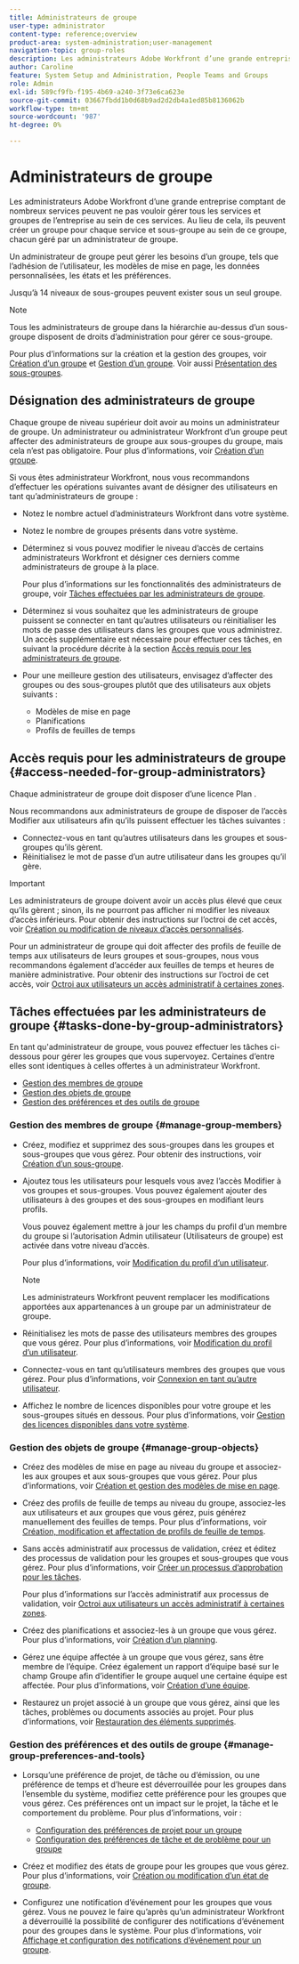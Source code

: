 ```yaml
---
title: Administrateurs de groupe
user-type: administrator
content-type: reference;overview
product-area: system-administration;user-management
navigation-topic: group-roles
description: Les administrateurs Adobe Workfront d’une grande entreprise comptant de nombreux services peuvent ne pas vouloir gérer tous les services et groupes de l’entreprise au sein de ces services. Au lieu de cela, ils peuvent créer un groupe pour chaque service et sous-groupe au sein de ce groupe, chacun géré par un administrateur de groupe.
author: Caroline
feature: System Setup and Administration, People Teams and Groups
role: Admin
exl-id: 589cf9fb-f195-4b69-a240-3f73e6ca623e
source-git-commit: 03667fbdd1b0d68b9ad2d2db4a1ed85b8136062b
workflow-type: tm+mt
source-wordcount: '987'
ht-degree: 0%

---
```


# Administrateurs de groupe

Les administrateurs Adobe Workfront d’une grande entreprise comptant de nombreux services peuvent ne pas vouloir gérer tous les services et groupes de l’entreprise au sein de ces services. Au lieu de cela, ils peuvent créer un groupe pour chaque service et sous-groupe au sein de ce groupe, chacun géré par un administrateur de groupe.

Un administrateur de groupe peut gérer les besoins d’un groupe, tels que l’adhésion de l’utilisateur, les modèles de mise en page, les données personnalisées, les états et les préférences.

Jusqu’à 14 niveaux de sous-groupes peuvent exister sous un seul groupe.

>[!NOTE]
>
>Tous les administrateurs de groupe dans la hiérarchie au-dessus d’un sous-groupe disposent de droits d’administration pour gérer ce sous-groupe.

Pour plus d’informations sur la création et la gestion des groupes, voir [Création d’un groupe](../../../administration-and-setup/manage-groups/create-and-manage-groups/create-a-group.md) et [Gestion d’un groupe](../../../administration-and-setup/manage-groups/create-and-manage-groups/manage-a-group.md). Voir aussi [Présentation des sous-groupes](../../../administration-and-setup/manage-groups/groups-overview/subgroups.md).

## Désignation des administrateurs de groupe

Chaque groupe de niveau supérieur doit avoir au moins un administrateur de groupe. Un administrateur ou administrateur Workfront d’un groupe peut affecter des administrateurs de groupe aux sous-groupes du groupe, mais cela n’est pas obligatoire. Pour plus d’informations, voir [Création d’un groupe](../../../administration-and-setup/manage-groups/create-and-manage-groups/create-a-group.md).

Si vous êtes administrateur Workfront, nous vous recommandons d’effectuer les opérations suivantes avant de désigner des utilisateurs en tant qu’administrateurs de groupe :

* Notez le nombre actuel d’administrateurs Workfront dans votre système.
* Notez le nombre de groupes présents dans votre système.
* Déterminez si vous pouvez modifier le niveau d’accès de certains administrateurs Workfront et désigner ces derniers comme administrateurs de groupe à la place.

   Pour plus d’informations sur les fonctionnalités des administrateurs de groupe, voir [Tâches effectuées par les administrateurs de groupe](#tasks-done-by-group-administrators).

* Déterminez si vous souhaitez que les administrateurs de groupe puissent se connecter en tant qu’autres utilisateurs ou réinitialiser les mots de passe des utilisateurs dans les groupes que vous administrez. Un accès supplémentaire est nécessaire pour effectuer ces tâches, en suivant la procédure décrite à la section [Accès requis pour les administrateurs de groupe](#access-needed-for-group-administrators).
* Pour une meilleure gestion des utilisateurs, envisagez d’affecter des groupes ou des sous-groupes plutôt que des utilisateurs aux objets suivants :

   * Modèles de mise en page
   * Planifications
   * Profils de feuilles de temps

## Accès requis pour les administrateurs de groupe {#access-needed-for-group-administrators}

Chaque administrateur de groupe doit disposer d’une licence Plan .

Nous recommandons aux administrateurs de groupe de disposer de l’accès Modifier aux utilisateurs afin qu’ils puissent effectuer les tâches suivantes :

* Connectez-vous en tant qu’autres utilisateurs dans les groupes et sous-groupes qu’ils gèrent.
* Réinitialisez le mot de passe d’un autre utilisateur dans les groupes qu’il gère.

>[!IMPORTANT]
>
>Les administrateurs de groupe doivent avoir un accès plus élevé que ceux qu’ils gèrent ; sinon, ils ne pourront pas afficher ni modifier les niveaux d’accès inférieurs.
>Pour obtenir des instructions sur l’octroi de cet accès, voir [Création ou modification de niveaux d’accès personnalisés](../../../administration-and-setup/add-users/configure-and-grant-access/create-modify-access-levels.md).

Pour un administrateur de groupe qui doit affecter des profils de feuille de temps aux utilisateurs de leurs groupes et sous-groupes, nous vous recommandons également d’accéder aux feuilles de temps et heures de manière administrative. Pour obtenir des instructions sur l’octroi de cet accès, voir [Octroi aux utilisateurs un accès administratif à certaines zones](../../../administration-and-setup/add-users/configure-and-grant-access/grant-users-admin-access-certain-areas.md).

## Tâches effectuées par les administrateurs de groupe {#tasks-done-by-group-administrators}

En tant qu&#39;administrateur de groupe, vous pouvez effectuer les tâches ci-dessous pour gérer les groupes que vous supervoyez. Certaines d’entre elles sont identiques à celles offertes à un administrateur Workfront.

* [Gestion des membres de groupe](#manage-group-members)
* [Gestion des objets de groupe](#manage-group-objects)
* [Gestion des préférences et des outils de groupe](#manage-group-preferences-and-tools)

### Gestion des membres de groupe {#manage-group-members}

* Créez, modifiez et supprimez des sous-groupes dans les groupes et sous-groupes que vous gérez. Pour obtenir des instructions, voir [Création d’un sous-groupe](../../../administration-and-setup/manage-groups/create-and-manage-subgroups/create-a-subgroup.md).
* Ajoutez tous les utilisateurs pour lesquels vous avez l’accès Modifier à vos groupes et sous-groupes. Vous pouvez également ajouter des utilisateurs à des groupes et des sous-groupes en modifiant leurs profils.

   Vous pouvez également mettre à jour les champs du profil d’un membre du groupe si l’autorisation Admin utilisateur (Utilisateurs de groupe) est activée dans votre niveau d’accès.

   Pour plus d’informations, voir [Modification du profil d’un utilisateur](../../../administration-and-setup/add-users/create-and-manage-users/edit-a-users-profile.md).

   >[!NOTE]
   >
   >Les administrateurs Workfront peuvent remplacer les modifications apportées aux appartenances à un groupe par un administrateur de groupe.

* Réinitialisez les mots de passe des utilisateurs membres des groupes que vous gérez. Pour plus d’informations, voir [Modification du profil d’un utilisateur](../../../administration-and-setup/add-users/create-and-manage-users/edit-a-users-profile.md).
* Connectez-vous en tant qu’utilisateurs membres des groupes que vous gérez. Pour plus d’informations, voir [Connexion en tant qu’autre utilisateur](../../../administration-and-setup/add-users/create-and-manage-users/log-in-as-another-user.md).
* Affichez le nombre de licences disponibles pour votre groupe et les sous-groupes situés en dessous. Pour plus d’informations, voir [Gestion des licences disponibles dans votre système](../../../administration-and-setup/get-started-wf-administration/manage-available-licenses-in-your-system.md).

### Gestion des objets de groupe {#manage-group-objects}

* Créez des modèles de mise en page au niveau du groupe et associez-les aux groupes et aux sous-groupes que vous gérez. Pour plus d’informations, voir [Création et gestion des modèles de mise en page](../../../administration-and-setup/customize-workfront/use-layout-templates/create-and-manage-layout-templates.md).
* Créez des profils de feuille de temps au niveau du groupe, associez-les aux utilisateurs et aux groupes que vous gérez, puis générez manuellement des feuilles de temps. Pour plus d’informations, voir [Création, modification et affectation de profils de feuille de temps](../../../timesheets/create-and-manage-timesheets/create-timesheet-profiles.md).
* Sans accès administratif aux processus de validation, créez et éditez des processus de validation pour les groupes et sous-groupes que vous gérez. Pour plus d’informations, voir [Créer un processus d’approbation pour les tâches](../../../administration-and-setup/customize-workfront/configure-approval-milestone-processes/create-approval-processes.md).

   Pour plus d’informations sur l’accès administratif aux processus de validation, voir [Octroi aux utilisateurs un accès administratif à certaines zones](../../../administration-and-setup/add-users/configure-and-grant-access/grant-users-admin-access-certain-areas.md).

* Créez des planifications et associez-les à un groupe que vous gérez. Pour plus d’informations, voir [Création d’un planning](../../../administration-and-setup/set-up-workfront/configure-timesheets-schedules/create-schedules.md).
* Gérez une équipe affectée à un groupe que vous gérez, sans être membre de l’équipe. Créez également un rapport d’équipe basé sur le champ Groupe afin d’identifier le groupe auquel une certaine équipe est affectée. Pour plus d’informations, voir [Création d’une équipe](../../../people-teams-and-groups/create-and-manage-teams/create-a-team.md).
* Restaurez un projet associé à un groupe que vous gérez, ainsi que les tâches, problèmes ou documents associés au projet. Pour plus d’informations, voir [Restauration des éléments supprimés](../../../administration-and-setup/manage-workfront/manage-deleted-items/restore-deleted-items.md).

### Gestion des préférences et des outils de groupe {#manage-group-preferences-and-tools}

* Lorsqu’une préférence de projet, de tâche ou d’émission, ou une préférence de temps et d’heure est déverrouillée pour les groupes dans l’ensemble du système, modifiez cette préférence pour les groupes que vous gérez. Ces préférences ont un impact sur le projet, la tâche et le comportement du problème. Pour plus d’informations, voir :

   * [Configuration des préférences de projet pour un groupe](../../../administration-and-setup/manage-groups/create-and-manage-groups/configure-project-preferences-group.md)
   * [Configuration des préférences de tâche et de problème pour un groupe](../../../administration-and-setup/manage-groups/create-and-manage-groups/configure-task-issue-preferences-group.md)

* Créez et modifiez des états de groupe pour les groupes que vous gérez. Pour plus d’informations, voir [Création ou modification d’un état de groupe](../../../administration-and-setup/manage-groups/manage-group-statuses/create-or-edit-a-group-status.md).
* Configurez une notification d’événement pour les groupes que vous gérez. Vous ne pouvez le faire qu’après qu’un administrateur Workfront a déverrouillé la possibilité de configurer des notifications d’événement pour des groupes dans le système. Pour plus d’informations, voir [Affichage et configuration des notifications d’événement pour un groupe](../../../administration-and-setup/manage-groups/create-and-manage-groups/view-and-configure-event-notifications-group.md).
